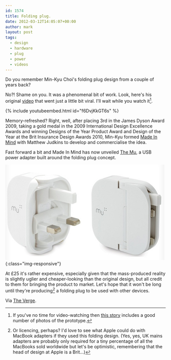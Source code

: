 ```yaml
---
id: 1574
title: Folding plug.
date: 2012-03-12T14:05:07+00:00
author: mark
layout: post
tags:
  - design
  - hardware
  - plug
  - power
  - videos
---
```

Do you remember Min-Kyu Choi's folding plug design from a couple of years back?

No?! Shame on you. It was a phenomenal bit of work. Look, here's his original [video](http://www.youtube.com/watch?v=f6DvjKkGT6s) that went just a little bit viral. I'll wait while you watch it[^fn-alternatively].

{% include youtubeembed.html id="f6DvjKkGT6s" %}

Memory-refreshed? Right, well, after placing 3rd in the James Dyson Award 2009, taking a gold medal in the 2009 International Design Excellence Awards and winning Designs of the Year Product Award and Design of the Year at the Brit Insurance Design Awards 2010, Min-Kyu formed [Made In Mind](http://www.madeinmind.co.uk/) with Matthew Judkins to develop and commercialise the idea.

Fast forward a bit and Made In Mind has now unveiled [The Mu](https://www.themu.co.uk/), a USB power adapter built around the folding plug concept.

![The Mu folding plug](/images/fromwp/2012/03/themu.jpg){:class="img-responsive"}

At £25 it's rather expensive, especially given that the mass-produced reality is slightly uglier and cheaper-looking than the original design, but all credit to them for bringing the product to market. Let's hope that it won't be long until they're producing[^fn-licencing] a folding plug to be used with other devices.

Via [The Verge](http://www.theverge.com/2012/2/24/2821086/uk-folding-plug-shipping-february-28).

[^fn-alternatively]: If you've no time for video-watching then [this story](http://www.iconeye.com/news/rca-student-radically-improves-the-uk-plug) includes a good number of photos of the prototype.

[^fn-licencing]: Or licencing, perhaps? I'd love to see what Apple could do with MacBook adapters if they used this folding design. (Yes, yes, UK mains adapters are probably only required for a tiny percentage of all the MacBooks sold worldwide but let's be optimistic, remembering that the head of design at Apple is a Brit&#8230;)
